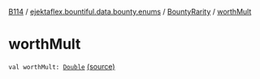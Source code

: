 [B114](../../index.md) / [ejektaflex.bountiful.data.bounty.enums](../index.md) / [BountyRarity](index.md) / [worthMult](./worth-mult.md)

# worthMult

`val worthMult: `[`Double`](https://kotlinlang.org/api/latest/jvm/stdlib/kotlin/-double/index.html) [(source)](https://github.com/ejektaflex/Bountiful/tree/develop/src/main/kotlin/ejektaflex/bountiful/data/bounty/enums/BountyRarity.kt#L13)